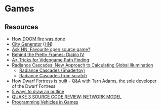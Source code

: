 # Games

## Resources

- [How DOOM fire was done](https://fabiensanglard.net/doom_fire_psx/)
- [City Generator](https://watabou.github.io/city-generator/) ([HN](https://news.ycombinator.com/item?id=30338074))
- [Ask HN: Favourite open source game?](https://news.ycombinator.com/item?id=31590724)
- [Behind the Pretty Frames: Diablo IV](https://mamoniem.com/behind-the-pretty-frames-diablo-iv/#39-ssr)
- [A* Tricks for Videogame Path Finding](https://timmastny.com/blog/a-star-tricks-for-videogame-path-finding/)
- [Radiance Cascades: New Approach to Calculating Global Illumination](https://80.lv/articles/radiance-cascades-new-approach-to-calculating-global-illumination/)
  - [Radiance Cascades (Shadertoy)](https://www.shadertoy.com/view/mtlBzX)
  - [Radiance Cascades from scratch](https://tmpvar.com/poc/radiance-cascades/)
- [How Dwarf Fortress is built](https://stackoverflow.blog/2021/07/28/700000-lines-of-code-20-years-and-one-developer-how-dwarf-fortress-is-built/) - Q&A with Tarn Adams, the sole developer of the Dwarf Fortress
- [5 ways to draw an outline](https://ameye.dev/notes/rendering-outlines/)
- [QUAKE 3 SOURCE CODE REVIEW: NETWORK MODEL](https://fabiensanglard.net/quake3/network.php)
- [Programming Vehicles in Games](https://wassimulator.com/blog/programming/programming_vehicles_in_games.html)

